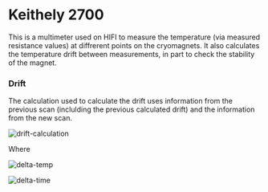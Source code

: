 # Keithely 2700

This is a multimeter used on HIFI to measure the temperature (via measured resistance values) at diffrerent points on the cryomagnets. It also calculates the temperature drift between measurements, in part to check the stability of the magnet. 

### Drift

The calculation used to calculate the drift uses information from the previous scan (inclulding the previous calculated drift) and the information from the new scan. 

![drift-calculation]

Where 

![delta-temp]

![delta-time]

[drift-calculation]: http://mathurl.com/y77q3ex2.png

[delta-temp]: http://mathurl.com/ybhhevlc.png

[delta-time]: http://mathurl.com/yb2nge5k.png